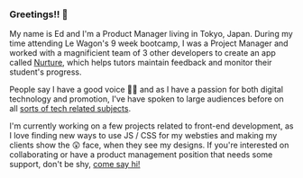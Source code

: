 ### Greetings!! 👋

My name is Ed and I'm a Product Manager living in Tokyo, Japan. During my time attending Le Wagon's 9 week bootcamp, I was a Project Manager and worked with a magnificient team of 3 other developers to create an app called <a href="https://nurture-lw.herokuapp.com/">Nurture</a>, which helps tutors maintain feedback and monitor their student's progress.

People say I have a good voice 🤷‍♂️ and as I have a passion for both digital technology and promotion, I've have spoken to large audiences before on all <a href="https://www.linkedin.com/in/edmund-0h/overlay/1635493073057/single-media-viewer?type=DOCUMENT&profileId=ACoAADv9-wUBAzGcXLjmguOQxFCYwTPRi9Ha7Y0&lipi=urn%3Ali%3Apage%3Ad_flagship3_profile_view_base%3BhaCrLlllSyq7H%2F%2BPqIAk6w%3D%3D">sorts of tech related subjects</a>.

I'm currently working on a few projects related to front-end development, as I love finding new ways to use JS / CSS for my websties and making my clients show the 😲 face, when they see my designs. If you're interested on collaborating or have a product management position that needs some support, don't be shy, <a href="https://github.com/Edzandpieces">come say hi!</a>  
<!--
**Edzandpieces/Edzandpieces** is a ✨ _special_ ✨ repository because its `README.md` (this file) appears on your GitHub profile.

Here are some ideas to get you started:

- 🔭 I’m currently working on ...
- 🌱 I’m currently learning ...
- 👯 I’m looking to collaborate on ...
- 🤔 I’m looking for help with ...
- 💬 Ask me about ...
- 📫 How to reach me: ...
- 😄 Pronouns: ...
- ⚡ Fun fact: ...
-->
